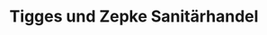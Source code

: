 ---
title: "Tigges und Zepke Sanitärhandel"
url: /olpe/tigges-und-zepke-sanitaerhandel/
shop: Badezimmer
---